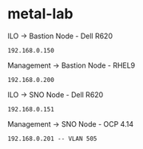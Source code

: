 # metal-lab

ILO -> Bastion Node - Dell R620

```
192.168.0.150
```

Management -> Bastion Node - RHEL9

```
192.168.0.200
```

ILO -> SNO Node - Dell R620

```
192.168.0.151
```

Management -> SNO Node - OCP 4.14

```
192.168.0.201 -- VLAN 505
```

